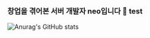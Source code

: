 ### 창업을 겪어본 서버 개발자 neo입니다 👋 test

![Anurag's GitHub stats](https://github-readme-stats.vercel.app/api?username=neo-startup&show_icons=true&theme=github_dark)

<!--
**neo-startup/neo-startup** is a ✨ _special_ ✨ repository because its `README.md` (this file) appears on your GitHub profile.

Here are some ideas to get you started:

- 🔭 I’m currently working on ...
- 🌱 I’m currently learning ...
- 👯 I’m looking to collaborate on ...
- 🤔 I’m looking for help with ...
- 💬 Ask me about ...
- 📫 How to reach me: ...
- 😄 Pronouns: ...
- ⚡ Fun fact: ...
-->
